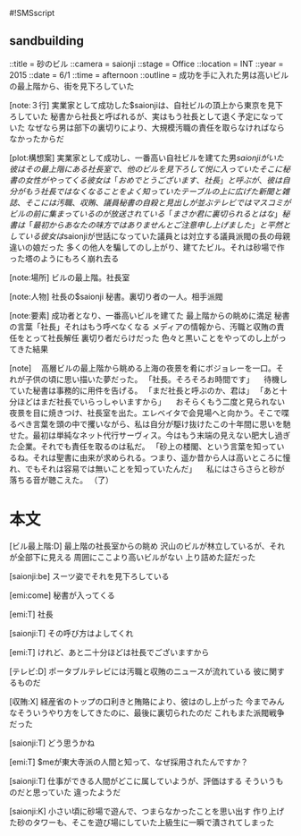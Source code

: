#!SMSscript

## sandbuilding

::title = 砂のビル
::camera = saionji
::stage = Office
::location = INT
::year = 2015
::date = 6/1
::time = afternoon
::outline = 成功を手に入れた男は高いビルの最上階から、街を見下ろしていた

[note:３行]
実業家として成功した$saionjiは、自社ビルの頂上から東京を見下ろしていた
秘書から社長と呼ばれるが、実はもう社長として退く予定になっていた
なぜなら男は部下の裏切りにより、大規模汚職の責任を取らなければならなかったからだ

[plot:構想案]
実業家として成功し、一番高い自社ビルを建てた男$saionjiがいた
彼はその最上階にある社長室で、他のビルを見下ろして悦に入っていた
そこに秘書の女性がやってくる
彼女は「おめでとうございます、社長」と呼ぶが、彼は自分がもう社長ではなくなることをよく知っていた
テーブルの上に広げた新聞と雑誌、そこには汚職、収賄、議員秘書の自殺と見出しが並ぶ
テレビではマスコミがビルの前に集まっているのが放送されている
「まさか君に裏切られるとはな」
秘書は「最初からあなたの味方ではありませんとご注意申し上げました」と平然としている
彼女は$saionjiが世話になっていた議員とは対立する議員派閥の長の母親違いの娘だった
多くの他人を騙してのし上がり、建てたビル。それは砂場で作った塔のようにもろく崩れ去る

[note:場所]
ビルの最上階。社長室

[note:人物]
社長の$saionji
秘書。裏切り者の一人。相手派閥

[note:要素]
成功者となり、一番高いビルを建てた
最上階からの眺めに満足
秘書の言葉「社長」それはもう呼べなくなる
メディアの情報から、汚職と収賄の責任をとって社長解任
裏切り者だらけだった
色々と黒いことをやってのし上がってきた結果

[note]
　高層ビルの最上階から眺める上海の夜景を肴にボジョレーを一口。それが子供の頃に思い描いた夢だった。
「社長。そろそろお時間です」
　待機していた秘書は事務的に用件を告げる。
「まだ社長と呼ぶのか、君は」
「あと十分ほどはまだ社長でいらっしゃいますから」
　おそらくもう二度と見られない夜景を目に焼きつけ、社長室を出た。エレベイタで会見場へと向かう。そこで喋るべき言葉を頭の中で攫いながら、私は自分が駆け抜けたこの十年間に思いを馳せた。最初は単純なネット代行サーヴィス。今はもう末端の見えない肥大し過ぎた企業。それでも責任を取るのは私だ。
「砂上の楼閣、という言葉を知っているね。それは聖書に由来が求められる。つまり、遥か昔から人は高いところに憧れ、でもそれは容易では無いことを知っていたんだ」
　私にはさらさらと砂が落ちる音が聴こえた。
（了）


# 本文

[ビル最上階:D]
最上階の社長室からの眺め
沢山のビルが林立しているが、それが全部下に見える
周囲にここより高いビルがない
上り詰めた証だった

[saionji:be]
スーツ姿でそれを見下ろしている

[emi:come]
秘書が入ってくる

[emi:T]
社長

[saionji:T]
その呼び方はよしてくれ

[emi:T]
けれど、あと二十分ほどは社長でございますから

[テレビ:D]
ポータブルテレビには汚職と収賄のニュースが流れている
彼に関するものだ

[収賄:X]
経産省のトップの口利きと賄賂により、彼はのし上がった
今までみんなそういうやり方をしてきたのに、最後に裏切られたのだ
これもまた派閥戦争だった

[saionji:T]
どう思うかね

[emi:T]
$meが東大寺派の人間と知って、なぜ採用されたんですか？

[saionji:T]
仕事ができる人間がどこに属していようが、評価はする
そういうものだと思っていた
違ったようだ

[saionji:K]
小さい頃に砂場で遊んで、つまらなかったことを思い出す
作り上げた砂のタワーも、そこを遊び場にしていた上級生に一瞬で潰されてしまった

